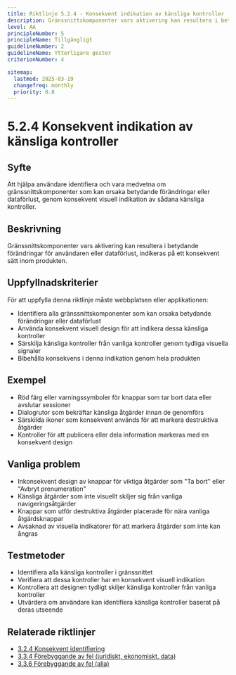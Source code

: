 ```yaml
---
title: Riktlinje 5.2.4 - Konsekvent indikation av känsliga kontroller
description: Gränssnittskomponenter vars aktivering kan resultera i betydande förändringar för användaren eller dataförlust, indikeras på ett konsekvent sätt inom produkten.
level: AA
principleNumber: 5
principleName: Tillgängligt
guidelineNumber: 2
guidelineName: Ytterligare gester
criterionNumber: 4

sitemap:
  lastmod: 2025-03-19
  changefreq: monthly
  priority: 0.8
---
```


# 5.2.4 Konsekvent indikation av känsliga kontroller

## Syfte

Att hjälpa användare identifiera och vara medvetna om gränssnittskomponenter som kan orsaka betydande förändringar eller dataförlust, genom konsekvent visuell indikation av sådana känsliga kontroller.

## Beskrivning

Gränssnittskomponenter vars aktivering kan resultera i betydande förändringar för användaren eller dataförlust, indikeras på ett konsekvent sätt inom produkten.

## Uppfyllnadskriterier

För att uppfylla denna riktlinje måste webbplatsen eller applikationen:

- Identifiera alla gränssnittskomponenter som kan orsaka betydande förändringar eller dataförlust
- Använda konsekvent visuell design för att indikera dessa känsliga kontroller
- Särskilja känsliga kontroller från vanliga kontroller genom tydliga visuella signaler
- Bibehålla konsekvens i denna indikation genom hela produkten

## Exempel

- Röd färg eller varningssymboler för knappar som tar bort data eller avslutar sessioner
- Dialogrutor som bekräftar känsliga åtgärder innan de genomförs
- Särskilda ikoner som konsekvent används för att markera destruktiva åtgärder
- Kontroller för att publicera eller dela information markeras med en konsekvent design

## Vanliga problem

- Inkonsekvent design av knappar för viktiga åtgärder som "Ta bort" eller "Avbryt prenumeration"
- Känsliga åtgärder som inte visuellt skiljer sig från vanliga navigeringsåtgärder
- Knappar som utför destruktiva åtgärder placerade för nära vanliga åtgärdsknappar
- Avsaknad av visuella indikatorer för att markera åtgärder som inte kan ångras

## Testmetoder

- Identifiera alla känsliga kontroller i gränssnittet
- Verifiera att dessa kontroller har en konsekvent visuell indikation
- Kontrollera att designen tydligt skiljer känsliga kontroller från vanliga kontroller
- Utvärdera om användare kan identifiera känsliga kontroller baserat på deras utseende

## Relaterade riktlinjer

- [3.2.4 Konsekvent identifiering](/wcag/3/2/4/konsekvent-identifiering)
- [3.3.4 Förebyggande av fel (juridiskt, ekonomiskt, data)](/wcag/3/3/4/forebyggande-av-fel-juridiskt-ekonomiskt-data)
- [3.3.6 Förebyggande av fel (alla)](/wcag/3/3/6/forebyggande-av-fel-alla)
